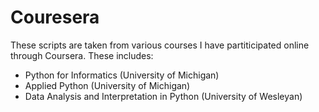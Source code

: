 # Couresera
These scripts are taken from various courses I have partiticipated online through Coursera.
These includes:
  - Python for Informatics (University of Michigan)
  - Applied Python (University of Michigan)
  - Data Analysis and Interpretation in Python (University of Wesleyan)
  
